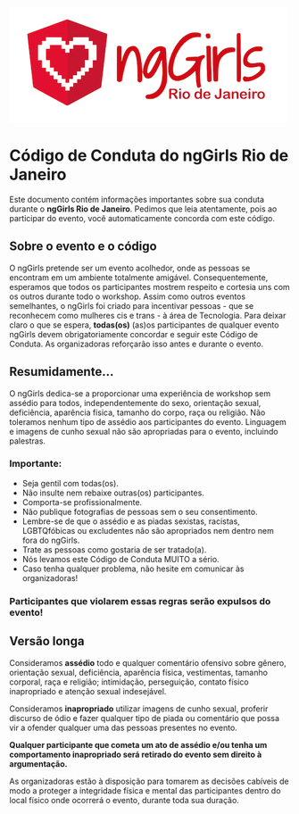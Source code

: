 ![ngGirls Logo](https://raw.githubusercontent.com/ngGirlsRio/codigo/master/logo.png)

# Código de Conduta do ngGirls Rio de Janeiro
Este documento contém informações importantes sobre sua conduta durante o **ngGirls Rio de Janeiro**. Pedimos que leia atentamente, pois ao participar do evento, você automaticamente concorda com este código.

## Sobre o evento e o código
O ngGirls pretende ser um evento acolhedor, onde as pessoas se encontram em um ambiente totalmente amigável. Consequentemente, esperamos que todos os participantes mostrem respeito e cortesia uns com os outros durante todo o workshop.
Assim como outros eventos semelhantes, o ngGirls foi criado para incentivar pessoas - que se reconhecem como mulheres cis e trans - à área de Tecnologia.
Para deixar claro o que se espera, **todas(os)** (as)os participantes de qualquer evento ngGirls devem obrigatoriamente concordar e seguir este Código de Conduta. As organizadoras reforçarão isso antes e durante o evento.

## Resumidamente...
O ngGirls dedica-se a proporcionar uma experiência de workshop sem assédio para todos, independentemente do sexo, orientação sexual, deficiência, aparência física, tamanho do corpo, raça ou religião. Não toleramos nenhum tipo de assédio aos participantes do evento. Linguagem e imagens de cunho sexual não são apropriadas para o evento, incluindo palestras.

### Importante:
- Seja gentil com todas(os). 
- Não insulte nem rebaixe outras(os) participantes. 
- Comporta-se profissionalmente. 
- Não publique fotografias de pessoas sem o seu consentimento. 
- Lembre-se de que o assédio e as piadas sexistas, racistas, LGBTQfóbicas ou excludentes não são apropriados nem dentro nem fora do ngGirls.
- Trate as pessoas como gostaria de ser tratado(a).
- Nós levamos este Código de Conduta MUITO a sério.
- Caso tenha qualquer problema, não hesite em comunicar às organizadoras!

### Participantes que violarem essas regras serão expulsos do evento!

## Versão longa
Consideramos **assédio** todo e qualquer comentário ofensivo sobre gênero, orientação sexual, deficiência, aparência física, vestimentas, tamanho corporal, raça e religião; intimidação, perseguição, contato físico inapropriado e atenção sexual indesejável.

Consideramos **inapropriado** utilizar imagens de cunho sexual, proferir discurso de ódio e fazer qualquer tipo de piada ou comentário que possa vir a ofender qualquer uma das pessoas presentes no evento.

**Qualquer participante que cometa um ato de assédio e/ou tenha um comportamento inapropriado será retirado do evento sem direito à argumentação.**

As organizadoras estão à disposição para tomarem as decisões cabíveis de modo a proteger a integridade física e mental das participantes dentro do local físico onde ocorrerá o evento, durante toda sua duração.

